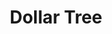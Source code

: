 ---
title: "Dollar Tree"
url: /wilmington/dollar-tree-governor-printz-boulevard/
shop: variety store
---